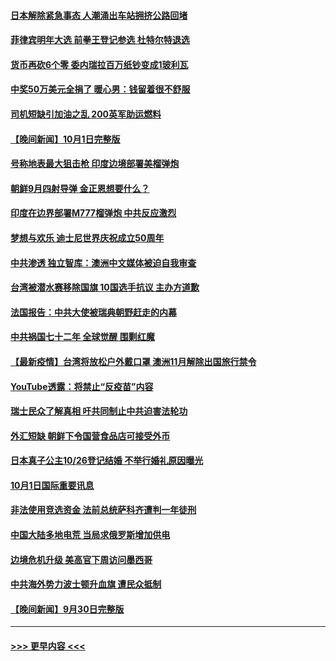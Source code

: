 #### [日本解除紧急事态 人潮涌出车站拥挤公路回堵](../pages/prog202/a103232547.md?t=10022201) 
#### [菲律宾明年大选 前拳王登记参选 杜特尔特退选](../pages/prog202/a103232498.md?t=10022201) 
#### [货币再砍6个零 委内瑞拉百万纸钞变成1玻利瓦](../pages/prog202/a103232415.md?t=10022201) 
#### [中奖50万美元全捐了 暖心男：钱留着很不舒服](../pages/prog202/a103232405.md?t=10022201) 
#### [司机短缺引加油之乱 200英军助运燃料](../pages/prog202/a103232390.md?t=10022201) 
#### [【晚间新闻】10月1日完整版](../pages/prog202/a103232255.md?t=10022201) 
#### [号称地表最大狙击枪 印度边境部署美榴弹炮](../pages/prog202/a103232111.md?t=10022201) 
#### [朝鲜9月四射导弹 金正恩想要什么？](../pages/prog202/a103232096.md?t=10022201) 
#### [印度在边界部署M777榴弹炮 中共反应激烈](../pages/prog202/a103231669.md?t=10022201) 
#### [梦想与欢乐 迪士尼世界庆祝成立50周年](../pages/prog202/a103232066.md?t=10022201) 
#### [中共渗透  独立智库：澳洲中文媒体被迫自我审查](../pages/prog202/a103232038.md?t=10022201) 
#### [台湾被潜水赛移除国旗 10国选手抗议 主办方道歉](../pages/prog202/a103232020.md?t=10022201) 
#### [法国报告：中共大使被瑞典朝野赶走的内幕](../pages/prog202/a103231980.md?t=10022201) 
#### [中共祸国七十二年 全球觉醒 围剿红魔](../pages/prog202/a103231886.md?t=10022201) 
#### [【最新疫情】台湾将放松户外戴口罩 澳洲11月解除出国旅行禁令](../pages/prog202/a103231865.md?t=10022201) 
#### [YouTube透露：将禁止“反疫苗”内容](../pages/prog202/a103231796.md?t=10022201) 
#### [瑞士民众了解真相 吁共同制止中共迫害法轮功](../pages/prog202/a103231726.md?t=10022201) 
#### [外汇短缺 朝鲜下令国营食品店可接受外币](../pages/prog202/a103231648.md?t=10022201) 
#### [日本真子公主10/26登记结婚 不举行婚礼原因曝光](../pages/prog202/a103231574.md?t=10022201) 
#### [10月1日国际重要讯息](../pages/prog202/a103231575.md?t=10022201) 
#### [非法使用竞选资金 法前总统萨科齐遭判一年徒刑](../pages/prog202/a103231554.md?t=10022201) 
#### [中国大陆多地电荒 当局求俄罗斯增加供电](../pages/prog202/a103231493.md?t=10022201) 
#### [边境危机升级 美高官下周访问墨西哥](../pages/prog202/a103231145.md?t=10022201) 
#### [中共海外势力波士顿升血旗 遭民众抵制](../pages/prog202/a103231416.md?t=10022201) 
#### [【晚间新闻】9月30日完整版](../pages/prog202/a103231349.md?t=10022201) 

----
#### [ >>> 更早内容 <<< ](../indexes/prog202-earlier.md)
